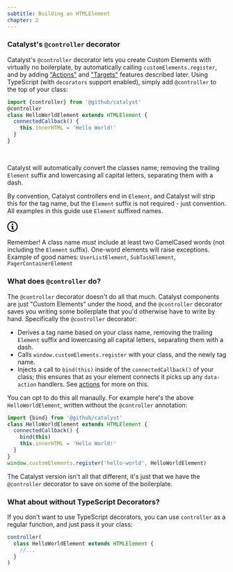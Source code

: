 ```yaml
---
subtitle: Building an HTMLElement
chapter: 2
---
```


### Catalyst's `@controller` decorator

Catalyst's `@controller` decorator lets you create Custom Elements with virtually no boilerplate, by automatically calling `customElements.register`, and by adding ["Actions"](/guide/actions) and ["Targets"](/guide/targets) features described later. Using TypeScript (with `decorators` support enabled), simply add `@controller` to the top of your class:

```js
import {controller} from '@github/catalyst'
@controller
class HelloWorldElement extends HTMLElement {
  connectedCallback() {
    this.innerHTML = 'Hello World!'
  }
}
```
<br>

Catalyst will automatically convert the classes name; removing the trailing `Element` suffix and lowercasing all capital letters, separating them with a dash.

By convention, Catalyst controllers end in `Element`, and Catalyst will strip this for the tag name, but the  `Element` suffix is not required - just convention. All examples in this guide use `Element` suffixed names.

<div class="d-flex border rounded-1 my-3 box-shadow-medium">
  <span class="d-flex bg-blue text-white rounded-left-1 p-3">
    <svg width="24" viewBox="0 0 14 16" class="octicon octicon-info" aria-hidden="true">
      <path
        fill-rule="evenodd"
        d="M6.3 5.69a.942.942 0 0 1-.28-.7c0-.28.09-.52.28-.7.19-.18.42-.28.7-.28.28 0 .52.09.7.28.18.19.28.42.28.7 0 .28-.09.52-.28.7a1 1 0 0 1-.7.3c-.28 0-.52-.11-.7-.3zM8 7.99c-.02-.25-.11-.48-.31-.69-.2-.19-.42-.3-.69-.31H6c-.27.02-.48.13-.69.31-.2.2-.3.44-.31.69h1v3c.02.27.11.5.31.69.2.2.42.31.69.31h1c.27 0 .48-.11.69-.31.2-.19.3-.42.31-.69H8V7.98v.01zM7 2.3c-3.14 0-5.7 2.54-5.7 5.68 0 3.14 2.56 5.7 5.7 5.7s5.7-2.55 5.7-5.7c0-3.15-2.56-5.69-5.7-5.69v.01zM7 .98c3.86 0 7 3.14 7 7s-3.14 7-7 7-7-3.12-7-7 3.14-7 7-7z"
      />
    </svg>
  </span>
  <div class="p-3">
  
Remember! A class name _must_ include at least two CamelCased words (not including the `Element` suffix). One-word elements will raise exceptions. Example of good names: `UserListElement`, `SubTaskElement`, `PagerContainerElement`

  </div>
</div>


### What does `@controller` do?

The `@controller` decorator doesn't do all that much. Catalyst components are just "Custom Elements" under the hood, and the `@controller` decorator saves you writing some boilerplate that you'd otherwise have to write by hand. Specifically the `@controller` decorator:

 - Derives a tag name based on your class name, removing the trailing `Element` suffix and lowercasing all capital letters, separating them with a dash.
 - Calls `window.customElements.register` with your class, and the newly tag name.
 - Injects a call to `bind(this)` inside of the `connectedCallback()` of your class; this ensures that as your element connects it picks up any `data-action` handlers. See [actions](/guide/actions) for more on this.
 
You can opt to do this all manaully. For example here's the above `HelloWorldElement`, written without the `@controller` annotation:

```js
import {bind} from '@github/catalyst'
class HelloWorldElement extends HTMLElement {
  connectedCallback() {
    bind(this)
    this.innerHTML = 'Hello World!'
  }
}
window.customElements.register('hello-world', HelloWorldElement)
```

The Catalyst version isn't all that different, it's just that we have the `@controller` decorator to save on some of the boilerplate.

### What about without TypeScript Decorators?

If you don't want to use TypeScript decorators, you can use `controller` as a regular function, and just pass it your class:

```js
controller(
  class HelloWorldElement extends HTMLElement {
    //...
  }
)
```
<br>
